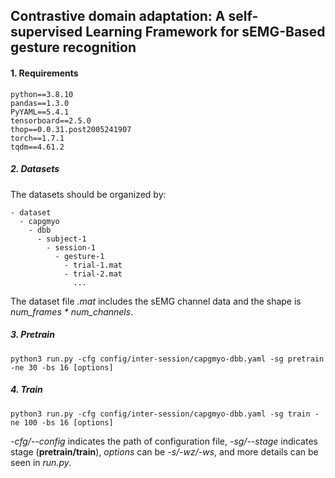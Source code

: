 ## Contrastive domain adaptation: A self-supervised Learning Framework for sEMG-Based gesture recognition


#### 1. Requirements
```
python==3.8.10
pandas==1.3.0
PyYAML==5.4.1
tensorboard==2.5.0
thop==0.0.31.post2005241907
torch==1.7.1
tqdm==4.61.2
```

##### 2. Datasets
The datasets should be organized by:
```
- dataset
  - capgmyo
    - dbb
      - subject-1
        - session-1
          - gesture-1
            - trial-1.mat
            - trial-2.mat
              ...
```
The dataset file *.mat* includes the sEMG channel data and the shape is *num_frames \* num_channels*.

##### 3. Pretrain
```
python3 run.py -cfg config/inter-session/capgmyo-dbb.yaml -sg pretrain -ne 30 -bs 16 [options]
```
##### 4. Train
```
python3 run.py -cfg config/inter-session/capgmyo-dbb.yaml -sg train -ne 100 -bs 16 [options]
```

*-cfg/--config* indicates the path of configuration file, *-sg/--stage* indicates stage (**pretrain/train**), *options* can be *-s/-wz/-ws*, and more details can be seen in *run.py*.
